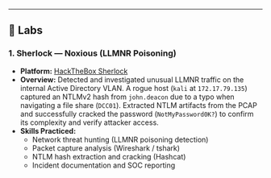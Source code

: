 

---

## 🧪 Labs

### 1. Sherlock — Noxious (LLMNR Poisoning)
- **Platform:** [HackTheBox Sherlock](https://labs.hackthebox.com/achievement/sherlock/2781127/747)  
- **Overview:** Detected and investigated unusual LLMNR traffic on the internal Active Directory VLAN. A rogue host (`kali` at `172.17.79.135`) captured an NTLMv2 hash from `john.deacon` due to a typo when navigating a file share (`DCC01`). Extracted NTLM artifacts from the PCAP and successfully cracked the password (`NotMyPassword0K?`) to confirm its complexity and verify attacker access.  
- **Skills Practiced:**  
  - Network threat hunting (LLMNR poisoning detection)  
  - Packet capture analysis (Wireshark / tshark)  
  - NTLM hash extraction and cracking (Hashcat)  
  - Incident documentation and SOC reporting  

